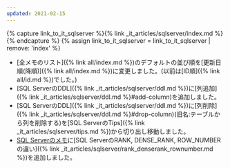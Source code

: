 ```yaml
---
updated: 2021-02-15
---
```

{% capture link_to_it_sqlserver %}{% link _it_articles/sqlserver/index.md %}{% endcapture %}
{% assign link_to_it_sqlserver = link_to_it_sqlserver | remove: 'index' %}

- [全メモのリスト]({% link all/index.md %})のデフォルトの並び順を[更新日順(降順)]({% link all/index.md %})に変更しました。(以前は[ID順]({% link all/id.md %})でした。)
- [SQL ServerのDDL]({% link _it_articles/sqlserver/ddl.md %})に[列追加]({% link _it_articles/sqlserver/ddl.md %}#add-column)を追加しました。
- [SQL ServerのDDL]({% link _it_articles/sqlserver/ddl.md %})に[列削除]({% link _it_articles/sqlserver/ddl.md %}#drop-column)(旧名:テーブルから列を削除する)を[SQL ServerのTips]({% link _it_articles/sqlserver/tips.md %})から切り出し移動しました。
- [SQL Serverのメモ]({{link_to_it_sqlserver}})に[SQL ServerのRANK, DENSE_RANK, ROW_NUMBERの違い]({% link _it_articles/sqlserver/rank_denserank_rownumber.md %})を追加しました。
